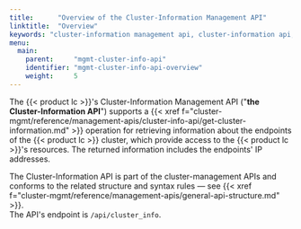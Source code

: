 ```yaml
---
title:      "Overview of the Cluster-Information Management API"
linktitle:  "Overview"
keywords: "cluster-information management api, cluster-information api, management, cluster management, cluster information, Get Cluster Information, /api/cluster_info, api endpoints"
menu:
  main:
    parent:     "mgmt-cluster-info-api"
    identifier: "mgmt-cluster-info-api-overview"
    weight:     5
---
```

The {{< product lc >}}'s Cluster-Information Management API ("**the Cluster-Information API**") supports a <api>{{< xref f="cluster-mgmt/reference/management-apis/cluster-info-api/get-cluster-information.md" >}}</api> operation for retrieving information about the endpoints of the {{< product lc >}} cluster, which provide access to the {{< product lc >}}'s resources.
The returned information includes the endpoints' IP addresses.

The Cluster-Information API is part of the cluster-management APIs and conforms to the related structure and syntax rules &mdash; see {{< xref f="cluster-mgmt/reference/management-apis/general-api-structure.md" >}}.<br/>
The API's endpoint is `/api/cluster_info`.

